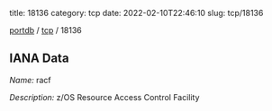 title: 18136
category: tcp
date: 2022-02-10T22:46:10
slug: tcp/18136

[portdb](/) / [tcp](/category/tcp.html) / 18136


## IANA Data

_Name:_ racf

_Description:_ z/OS Resource Access Control Facility

